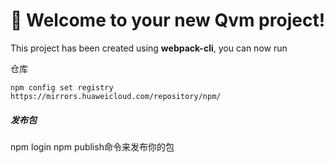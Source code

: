 # 🚀 Welcome to your new Qvm project!

This project has been created using **webpack-cli**, you can now run

仓库
```
npm config set registry https://mirrors.huaweicloud.com/repository/npm/
```


##### 发布包
npm login
npm publish命令来发布你的包
